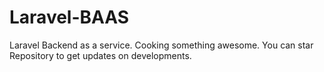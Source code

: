 # Laravel-BAAS
Laravel Backend as a service. Cooking something awesome. You can star Repository to get updates on developments.
